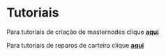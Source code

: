 # Tutoriais

Para tutoriais de criação de masternodes clique [**aqui**](/masternode-create)

Para tutoriais de reparos de carteira clique [**aqui**](/wallet-fix)

